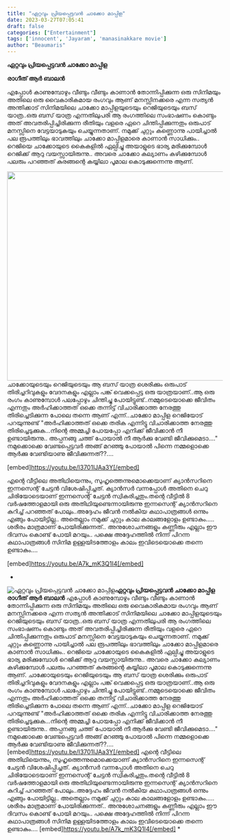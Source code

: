 ```yaml
---
title: "ഏറ്റവും പ്രിയപ്പെട്ടവൻ ചാക്കോ മാപ്പിള"
date: 2023-03-27T07:05:41
draft: false
categories: ["Entertainment"]
tags: ['innocent', 'Jayaram', 'manasinakkare movie']
author: "Beaumaris"
---
```


<strong>ഏറ്റവും പ്രിയപ്പെട്ടവൻ ചാക്കോ മാപ്പിള</strong>

<strong>രാഗീത് ആർ ബാലൻ</strong>

എപ്പോൾ കാണുമ്പോഴും വീണ്ടും വീണ്ടും കാണാൻ തോന്നിപ്പിക്കുന്ന ഒരു സിനിമയും അതിലെ ഒരു വൈകാരികമായ രംഗവും ആണ് മനസ്സിനക്കരെ എന്ന സത്യൻ അന്തിക്കാട് സിനിമയിലെ ചാക്കോ മാപ്പിളയുടെയും റെജിയുടെയും ബസ് യാത്ര..ഒരു ബസ് യാത്ര എന്നതിലുപരി ആ രംഗത്തിലെ സംഭാഷണം കൊണ്ടും അത് അവതരിപ്പിച്ചിരിക്കുന്ന രീതിയും വളരെ ഏറെ ചിന്തിപ്പിക്കുന്നതും ഒരുപാട് മനസ്സിനെ വേട്ടയാടുകയും ചെയ്യുന്നതാണ്. നമുക്ക് ചുറ്റും കണ്ണൊന്നു പായിച്ചാൽ പല രൂപത്തിലും ഭാവത്തിലും ചാക്കോ മാപ്പിളമാരെ കാണാൻ സാധിക്കും.. റെജിയെ ചാക്കോയുടെ കൈകളിൽ ഏല്പിച്ചു അയാളുടെ ഭാര്യ മരിക്കുമ്പോൾ റെജിക്ക് ആറു വയസ്സായിരുന്നു.. അവരെ ചാക്കോ കല്യാണം കഴിക്കുമ്പോൾ പലരും പറഞ്ഞത് കുരങ്ങന്റെ കയ്യിലാ പൂമാല കൊടുക്കുന്നെന്നു ആണ്.

<img class="size-full wp-image-389225 aligncenter" src="https://cdn.boolokam.com/articles/2023/03/dddf.jpg" alt="" width="938" height="489" />ചാക്കോയുടെയും റെജിയുടെയും ആ ബസ് യാത്ര ശെരിക്കും ഒരുപാട് തിരിച്ചറിവുകളും വേദനകളും എല്ലാം പങ്ക് വെക്കപ്പെട്ട ഒരു യാത്രയാണ്..ആ ഒരു രംഗം കാണുമ്പോൾ പലപ്പോഴും ചിന്തിച്ചു പോയിട്ടുണ്ട്..നമ്മുടെയൊക്കെ ജീവിതം എന്നതും അർഹിക്കാത്തത് ഒക്കെ തന്നിട്ട് വിചാരിക്കാത്ത നേരത്തു തിരിച്ചെടിക്കുന്ന പോലെ തന്നെ ആണ് എന്ന്..ചാക്കോ മാപ്പിള റെജിയോട് പറയുന്നുണ്ട്
"അർഹിക്കാത്തത് ഒക്കെ തരിക എന്നിട്ടു വിചാരിക്കാത്ത നേരത്തു തിരിച്ചെടുക്കുക...നിന്റെ അമ്മച്ചി പോയപ്പോ എനിക്ക് ജീവിക്കാൻ നീ ഉണ്ടായിരുന്നു.. അപ്പനങ്ങു ചത്ത് പോയാൽ നീ ആർക്കു വേണ്ടി ജീവിക്കുമെടാ...."
നമുക്കൊക്കെ വേണ്ടപ്പെട്ടവർ അങ്ങ് മറഞ്ഞു പോയാൽ പിന്നെ നമ്മളൊക്കെ ആർക്കു വേണ്ടിയാണു ജീവിക്കുന്നത്??....

[embed]https://youtu.be/I3701lJAa3Y[/embed]

എന്റെ വീട്ടിലെ അതിഥിയെന്നും, സുഹൃത്തെന്നുമൊക്കെയാണ് ക്യാന്‍സറിനെ ഇന്നസെന്റ് ചേട്ടൻ വിശേഷിപ്പിച്ചത്. ക്യാന്‍സര്‍ വന്നപ്പോള്‍ അതിനെ ചെറു ചിരിയോടെയാണ് ഇന്നസെന്റ് ചേട്ടൻ സ്വികരിച്ചതും.തന്റെ വീട്ടില്‍ 8 വര്‍ഷത്തോളമായി ഒരു അതിഥിയുണ്ടെന്നായിരുന്നു ഇന്നസെന്റ് ക്യാന്‍സറിനെ കുറിച്ച് പറഞ്ഞത് പോലും..അദ്ദേഹം ജീവൻ നൽകിയ കഥാപാത്രങ്ങൾ ഒന്നും എങ്ങും പോയിട്ടില്ല.. അതെല്ലാം നമുക്ക് ചുറ്റും കാല കാലങ്ങളോളം ഉണ്ടാകും..... ശരീരം മാത്രമാണ് പോയിരിക്കുന്നത്.. അനുശോചനങ്ങളും കണ്ണീരും എല്ലാം ഈ ദിവസം കൊണ്ട് പോയി മറയും.. പക്ഷെ അദ്ദേഹത്തിൽ നിന്ന് പിറന്ന കഥാപാത്രങ്ങൾ സിനിമ ഉള്ളയിടത്തോളം കാലം ഇവിടെയൊക്കെ തന്നെ ഉണ്ടാകും....

[embed]https://youtu.be/A7k_mK3Q1I4[/embed]

*


![ഏറ്റവും പ്രിയപ്പെട്ടവൻ ചാക്കോ മാപ്പിള](https://cdn.boolokam.com/articles/2023/03/dddf.jpg)**ഏറ്റവും പ്രിയപ്പെട്ടവൻ ചാക്കോ മാപ്പിള** **രാഗീത് ആർ ബാലൻ** എപ്പോൾ കാണുമ്പോഴും വീണ്ടും വീണ്ടും കാണാൻ തോന്നിപ്പിക്കുന്ന ഒരു സിനിമയും അതിലെ ഒരു വൈകാരികമായ രംഗവും ആണ് മനസ്സിനക്കരെ എന്ന സത്യൻ അന്തിക്കാട് സിനിമയിലെ ചാക്കോ മാപ്പിളയുടെയും റെജിയുടെയും ബസ് യാത്ര..ഒരു ബസ് യാത്ര എന്നതിലുപരി ആ രംഗത്തിലെ സംഭാഷണം കൊണ്ടും അത് അവതരിപ്പിച്ചിരിക്കുന്ന രീതിയും വളരെ ഏറെ ചിന്തിപ്പിക്കുന്നതും ഒരുപാട് മനസ്സിനെ വേട്ടയാടുകയും ചെയ്യുന്നതാണ്. നമുക്ക് ചുറ്റും കണ്ണൊന്നു പായിച്ചാൽ പല രൂപത്തിലും ഭാവത്തിലും ചാക്കോ മാപ്പിളമാരെ കാണാൻ സാധിക്കും.. റെജിയെ ചാക്കോയുടെ കൈകളിൽ ഏല്പിച്ചു അയാളുടെ ഭാര്യ മരിക്കുമ്പോൾ റെജിക്ക് ആറു വയസ്സായിരുന്നു.. അവരെ ചാക്കോ കല്യാണം കഴിക്കുമ്പോൾ പലരും പറഞ്ഞത് കുരങ്ങന്റെ കയ്യിലാ പൂമാല കൊടുക്കുന്നെന്നു ആണ്. ചാക്കോയുടെയും റെജിയുടെയും ആ ബസ് യാത്ര ശെരിക്കും ഒരുപാട് തിരിച്ചറിവുകളും വേദനകളും എല്ലാം പങ്ക് വെക്കപ്പെട്ട ഒരു യാത്രയാണ്..ആ ഒരു രംഗം കാണുമ്പോൾ പലപ്പോഴും ചിന്തിച്ചു പോയിട്ടുണ്ട്..നമ്മുടെയൊക്കെ ജീവിതം എന്നതും അർഹിക്കാത്തത് ഒക്കെ തന്നിട്ട് വിചാരിക്കാത്ത നേരത്തു തിരിച്ചെടിക്കുന്ന പോലെ തന്നെ ആണ് എന്ന്..ചാക്കോ മാപ്പിള റെജിയോട് പറയുന്നുണ്ട് "അർഹിക്കാത്തത് ഒക്കെ തരിക എന്നിട്ടു വിചാരിക്കാത്ത നേരത്തു തിരിച്ചെടുക്കുക...നിന്റെ അമ്മച്ചി പോയപ്പോ എനിക്ക് ജീവിക്കാൻ നീ ഉണ്ടായിരുന്നു.. അപ്പനങ്ങു ചത്ത് പോയാൽ നീ ആർക്കു വേണ്ടി ജീവിക്കുമെടാ...." നമുക്കൊക്കെ വേണ്ടപ്പെട്ടവർ അങ്ങ് മറഞ്ഞു പോയാൽ പിന്നെ നമ്മളൊക്കെ ആർക്കു വേണ്ടിയാണു ജീവിക്കുന്നത്??.... [embed]https://youtu.be/I3701lJAa3Y[/embed] എന്റെ വീട്ടിലെ അതിഥിയെന്നും, സുഹൃത്തെന്നുമൊക്കെയാണ് ക്യാന്‍സറിനെ ഇന്നസെന്റ് ചേട്ടൻ വിശേഷിപ്പിച്ചത്. ക്യാന്‍സര്‍ വന്നപ്പോള്‍ അതിനെ ചെറു ചിരിയോടെയാണ് ഇന്നസെന്റ് ചേട്ടൻ സ്വികരിച്ചതും.തന്റെ വീട്ടില്‍ 8 വര്‍ഷത്തോളമായി ഒരു അതിഥിയുണ്ടെന്നായിരുന്നു ഇന്നസെന്റ് ക്യാന്‍സറിനെ കുറിച്ച് പറഞ്ഞത് പോലും..അദ്ദേഹം ജീവൻ നൽകിയ കഥാപാത്രങ്ങൾ ഒന്നും എങ്ങും പോയിട്ടില്ല.. അതെല്ലാം നമുക്ക് ചുറ്റും കാല കാലങ്ങളോളം ഉണ്ടാകും..... ശരീരം മാത്രമാണ് പോയിരിക്കുന്നത്.. അനുശോചനങ്ങളും കണ്ണീരും എല്ലാം ഈ ദിവസം കൊണ്ട് പോയി മറയും.. പക്ഷെ അദ്ദേഹത്തിൽ നിന്ന് പിറന്ന കഥാപാത്രങ്ങൾ സിനിമ ഉള്ളയിടത്തോളം കാലം ഇവിടെയൊക്കെ തന്നെ ഉണ്ടാകും.... [embed]https://youtu.be/A7k_mK3Q1I4[/embed] *
